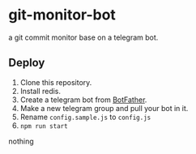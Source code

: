 # git-monitor-bot

a git commit monitor base on a telegram bot.

## Deploy

1. Clone this repository.
2. Install redis.
3. Create a telegram bot from [BotFather](https://telegram.me/BotFather).
4. Make a new telegram group and pull your bot in it.
5. Rename `config.sample.js` to `config.js`
6. `npm run start`


nothing